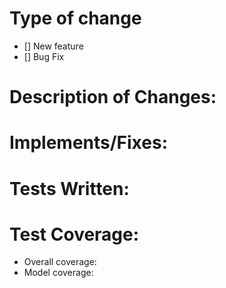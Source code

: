 # Type of change
- [] New feature
- [] Bug Fix

# Description of Changes:


# Implements/Fixes:


# Tests Written:


# Test Coverage:
- Overall coverage:
- Model coverage:
